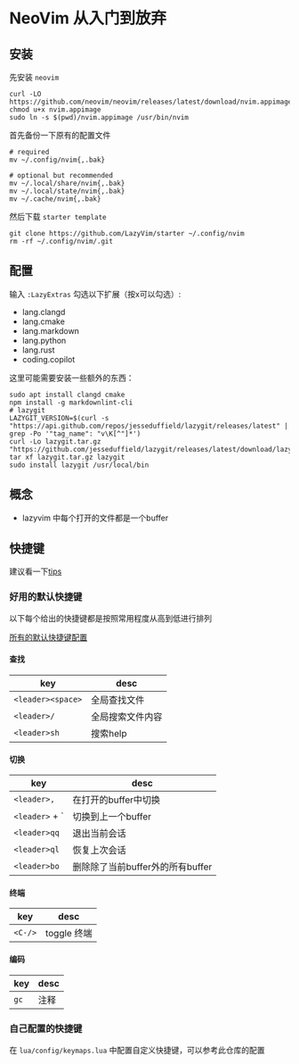 # NeoVim 从入门到放弃

## 安装

先安装 `neovim`

```shell
curl -LO https://github.com/neovim/neovim/releases/latest/download/nvim.appimage
chmod u+x nvim.appimage
sudo ln -s $(pwd)/nvim.appimage /usr/bin/nvim
```

首先备份一下原有的配置文件

```shell
# required
mv ~/.config/nvim{,.bak}

# optional but recommended
mv ~/.local/share/nvim{,.bak}
mv ~/.local/state/nvim{,.bak}
mv ~/.cache/nvim{,.bak}
```

然后下载 `starter template`

```shell
git clone https://github.com/LazyVim/starter ~/.config/nvim
rm -rf ~/.config/nvim/.git
```

## 配置

输入 `:LazyExtras` 勾选以下扩展（按x可以勾选）:

- lang.clangd
- lang.cmake
- lang.markdown
- lang.python
- lang.rust
- coding.copilot

这里可能需要安装一些额外的东西：

```shell
sudo apt install clangd cmake
npm install -g markdownlint-cli
# lazygit
LAZYGIT_VERSION=$(curl -s "https://api.github.com/repos/jesseduffield/lazygit/releases/latest" | grep -Po '"tag_name": "v\K[^"]*')
curl -Lo lazygit.tar.gz "https://github.com/jesseduffield/lazygit/releases/latest/download/lazygit_${LAZYGIT_VERSION}_Linux_x86_64.tar.gz"
tar xf lazygit.tar.gz lazygit
sudo install lazygit /usr/local/bin
```

## 概念

- lazyvim 中每个打开的文件都是一个buffer

## 快捷键

建议看一下[tips](https://www.lazyvim.org/configuration/tips)

### 好用的默认快捷键

以下每个给出的快捷键都是按照常用程度从高到低进行排列

[所有的默认快捷键配置](https://www.lazyvim.org/keymaps)

#### 查找

|key|desc|
|---|---|
|`<leader><space>`|全局查找文件|
|`<leader>/`|全局搜索文件内容|
|`<leader>sh`|搜索help|

#### 切换

|key|desc|
|---|---|
|`<leader>,`|在打开的buffer中切换|
|`<leader>` + \`|切换到上一个buffer|
|`<leader>qq`|退出当前会话|
|`<leader>ql`|恢复上次会话|
|`<leader>bo`|删除除了当前buffer外的所有buffer|

#### 终端

|key|desc|
|---|---|
|`<C-/>`|toggle 终端|

#### 编码

|key|desc|
|---|---|
|`gc`|注释|

### 自己配置的快捷键

在 `lua/config/keymaps.lua` 中配置自定义快捷键，可以参考此仓库的配置
